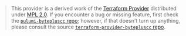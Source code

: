 > This provider is a derived work of the [Terraform Provider](https://github.com/byteplus/terraform-provider-bytepluscc)
> distributed under [MPL 2.0](https://www.mozilla.org/en-US/MPL/2.0/). If you encounter a bug or missing feature,
> first check the [`pulumi-bytepluscc` repo](https://github.com/byteplus/pulumi-bytepluscc/issues); however, if that doesn't turn up anything,
> please consult the source [`terraform-provider-bytepluscc` repo](https://github.com/byteplus/terraform-provider-bytepluscc/issues).